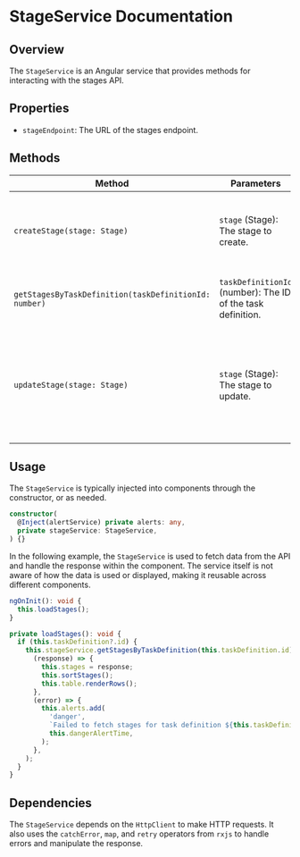 # StageService Documentation

## Overview

The `StageService` is an Angular service that provides methods for interacting with the stages API.

## Properties

- `stageEndpoint`: The URL of the stages endpoint.

## Methods

| Method | Parameters | Description | Returns |
| --- | --- | --- | --- |
| `createStage(stage: Stage)` | `stage` (Stage): The stage to create. | Creates a new stage. | An `Observable` that emits the response from the server. |
| `getStagesByTaskDefinition(taskDefinitionId: number)` | `taskDefinitionId` (number): The ID of the task definition. | Gets all stages for a given task definition. | An `Observable` that emits an array of stages. |
| `updateStage(stage: Stage)` | `stage` (Stage): The stage to update. | Updates a stage. | The method is not complete in the provided code, so the return type is not specified. |
## Usage

The `StageService` is typically injected into components through the constructor, or as needed.

```typescript
constructor(
  @Inject(alertService) private alerts: any,
  private stageService: StageService,
) {}
```

In the following example, the `StageService` is used to fetch data from the API and handle the response within the component. The service itself is not aware of how the data is used or displayed, making it reusable across different components.


```typescript
ngOnInit(): void {
  this.loadStages();
}

private loadStages(): void {
  if (this.taskDefinition?.id) {
    this.stageService.getStagesByTaskDefinition(this.taskDefinition.id).subscribe(
      (response) => {
        this.stages = response;
        this.sortStages();
        this.table.renderRows();
      },
      (error) => {
        this.alerts.add(
          'danger',
          `Failed to fetch stages for task definition ${this.taskDefinition.id}. ${error}`,
          this.dangerAlertTime,
        );
      },
    );
  }
}
```


## Dependencies

The `StageService` depends on the `HttpClient` to make HTTP requests. It also uses the `catchError`, `map`, and `retry` operators from `rxjs` to handle errors and manipulate the response.